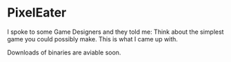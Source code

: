 # PixelEater
I spoke to some Game Designers and they told me:
Think about the simplest game you could possibly make.
This is what I came up with.

Downloads of binaries are aviable soon. 
